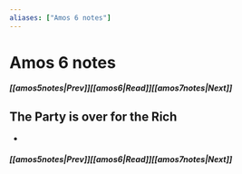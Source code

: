 ```yaml
---
aliases: ["Amos 6 notes"]
---
```

# Amos 6 notes
##### <span class=arrow-left></span>[[amos5notes|Prev]]<span class=navigation-separator></span>[[amos6|Read]]<span class=navigation-separator></span>[[amos7notes|Next]]<span class=arrow-right></span>
## The Party is over for the Rich
- 
##### <span class=arrow-left></span>[[amos5notes|Prev]]<span class=navigation-separator></span>[[amos6|Read]]<span class=navigation-separator></span>[[amos7notes|Next]]<span class=arrow-right></span>